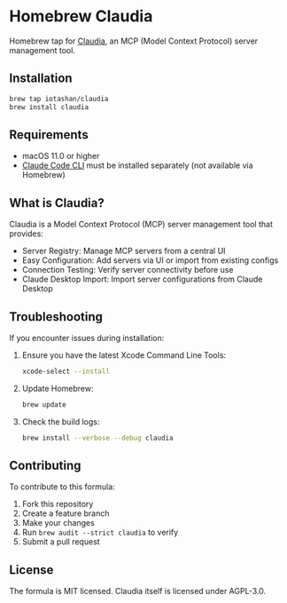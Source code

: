 # Homebrew Claudia

Homebrew tap for [Claudia](https://github.com/getAsterisk/claudia), an MCP (Model Context Protocol) server management tool.

## Installation

```bash
brew tap iotashan/claudia
brew install claudia
```

## Requirements

- macOS 11.0 or higher
- [Claude Code CLI](https://claude.ai/download) must be installed separately (not available via Homebrew)

## What is Claudia?

Claudia is a Model Context Protocol (MCP) server management tool that provides:
- Server Registry: Manage MCP servers from a central UI
- Easy Configuration: Add servers via UI or import from existing configs
- Connection Testing: Verify server connectivity before use
- Claude Desktop Import: Import server configurations from Claude Desktop

## Troubleshooting

If you encounter issues during installation:

1. Ensure you have the latest Xcode Command Line Tools:
   ```bash
   xcode-select --install
   ```

2. Update Homebrew:
   ```bash
   brew update
   ```

3. Check the build logs:
   ```bash
   brew install --verbose --debug claudia
   ```

## Contributing

To contribute to this formula:
1. Fork this repository
2. Create a feature branch
3. Make your changes
4. Run `brew audit --strict claudia` to verify
5. Submit a pull request

## License

The formula is MIT licensed. Claudia itself is licensed under AGPL-3.0.